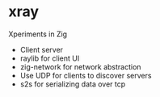 # xray

Xperiments in Zig

- Client server
- raylib for client UI
- zig-network for network abstraction
- Use UDP for clients to discover servers
- s2s for serializing data over tcp


